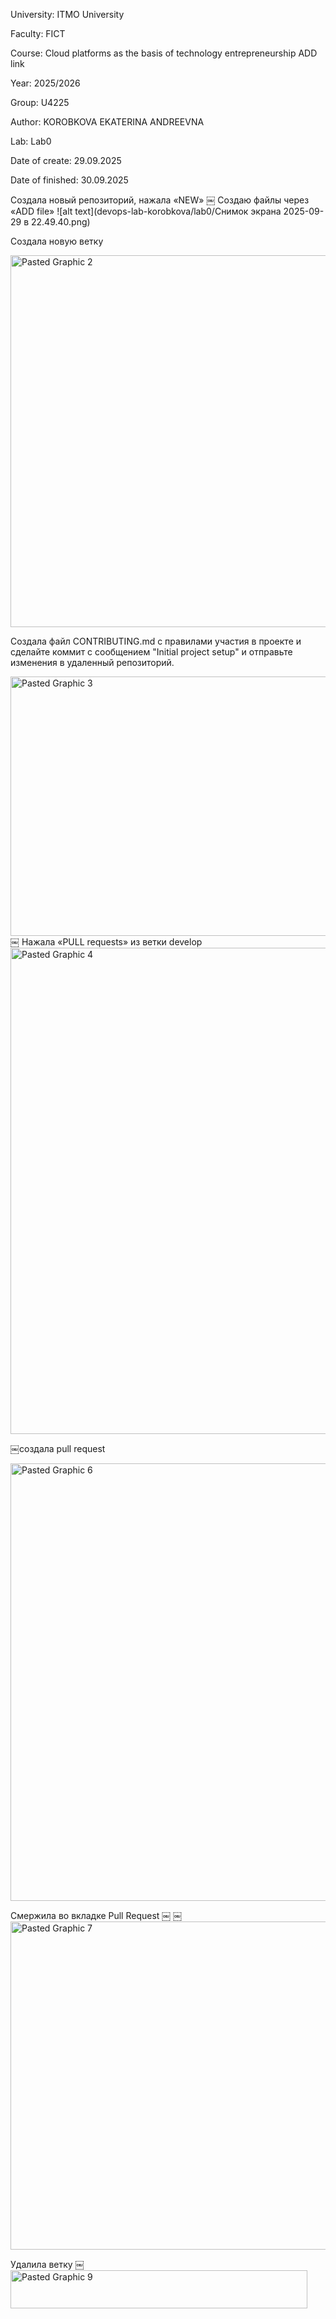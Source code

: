University: ITMO University

Faculty: FICT

Course: Cloud platforms as the basis of technology entrepreneurship ADD link

Year: 2025/2026

Group: U4225

Author: KOROBKOVA EKATERINA ANDREEVNA

Lab: Lab0

Date of create: 29.09.2025

Date of finished: 30.09.2025

Создала новый репозиторий, нажала «NEW»
￼
Создаю файлы через «ADD file»
![alt text](devops-lab-korobkova/lab0/Снимок экрана 2025-09-29 в 22.49.40.png)

Создала новую ветку

<img width="1334" height="595" alt="Pasted Graphic 2" src="https://github.com/user-attachments/assets/7b6bbd8b-69e5-4aaf-9149-4720cf96a819" />

Создала  файл CONTRIBUTING.md с правилами участия в проекте и сделайте коммит с сообщением "Initial project setup" и отправьте изменения в удаленный репозиторий.

<img width="635" height="415" alt="Pasted Graphic 3" src="https://github.com/user-attachments/assets/8a44531b-b5f9-4aba-8081-94e0b8f079e5" />
￼
Нажала «PULL requests» из ветки develop

<img width="1434" height="778" alt="Pasted Graphic 4" src="https://github.com/user-attachments/assets/b6238f96-4027-4dfc-84e3-002a1fda079b" />

￼создала pull request

<img width="1317" height="700" alt="Pasted Graphic 6" src="https://github.com/user-attachments/assets/c12617f4-f715-43e9-b676-0694ef6992c7" />


Смержила во вкладке Pull Request
￼
￼<img width="1016" height="525" alt="Pasted Graphic 7" src="https://github.com/user-attachments/assets/aab666af-1910-49e9-9f34-e35f086fbc24" />

Удалила ветку
￼<img width="475" height="61" alt="Pasted Graphic 9" src="https://github.com/user-attachments/assets/e0718305-0849-4192-9e08-4eb2dffbc7cf" />
